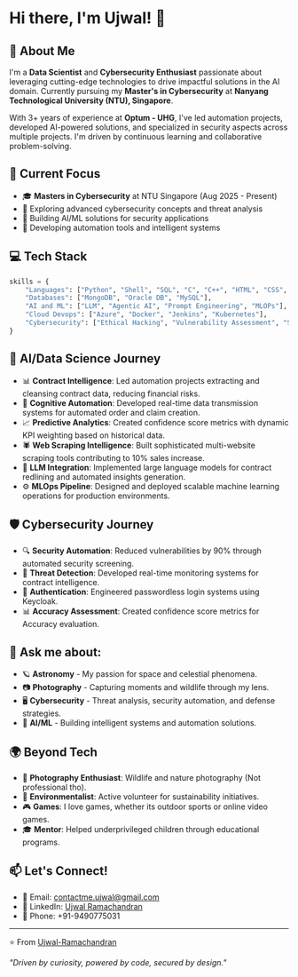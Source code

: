 # Hi there, I'm Ujwal! 👋

## 🚀 About Me

I'm a **Data Scientist** and **Cybersecurity Enthusiast** passionate about leveraging cutting-edge technologies to drive impactful solutions in the AI domain. Currently pursuing my **Master's in Cybersecurity** at **Nanyang Technological University (NTU), Singapore**.

With 3+ years of experience at **Optum - UHG**, I've led automation projects, developed AI-powered solutions, and specialized in security aspects across multiple projects. I'm driven by continuous learning and collaborative problem-solving.

## 🔭 Current Focus

- 🎓 **Masters in Cybersecurity** at NTU Singapore (Aug 2025 - Present)
- 🔐 Exploring advanced cybersecurity concepts and threat analysis
- 🤖 Building AI/ML solutions for security applications
- 📡 Developing automation tools and intelligent systems


## 💻 Tech Stack


```python
skills = {
    "Languages": ["Python", "Shell", "SQL", "C", "C++", "HTML", "CSS", "JavaScript"],
    "Databases": ["MongoDB", "Oracle DB", "MySQL"],
    "AI and ML": ["LLM", "Agentic AI", "Prompt Engineering", "MLOPs"],
    "Cloud Devops": ["Azure", "Docker", "Jenkins", "Kubernetes"],
    "Cybersecurity": ["Ethical Hacking", "Vulnerability Assessment", "Security Automation"]
}
```


## 🤖 AI/Data Science Journey

- 📊 **Contract Intelligence**: Led automation projects extracting and cleansing contract data, reducing financial risks.
- 🔄 **Cognitive Automation**: Developed real-time data transmission systems for automated order and claim creation.
- 📈 **Predictive Analytics**: Created confidence score metrics with dynamic KPI weighting based on historical data.
- 🕷️ **Web Scraping Intelligence**: Built sophisticated multi-website scraping tools contributing to 10% sales increase.
- 🧠 **LLM Integration**: Implemented large language models for contract redlining and automated insights generation.
- ⚙️ **MLOps Pipeline**: Designed and deployed scalable machine learning operations for production environments.


## 🛡️ Cybersecurity Journey

- 🔍 **Security Automation**: Reduced vulnerabilities by 90% through automated security screening.
- 🎯 **Threat Detection**: Developed real-time monitoring systems for contract intelligence.
- 🔐 **Authentication**: Engineered passwordless login systems using Keycloak.
- 📊 **Accuracy Assessment**: Created confidence score metrics for Accuracy evaluation.


## 💬 Ask me about:

- 🪐 **Astronomy** - My passion for space and celestial phenomena.
- 📷 **Photography** - Capturing moments and wildlife through my lens.
- 🖥️ **Cybersecurity** - Threat analysis, security automation, and defense strategies.
- 🤖 **AI/ML** - Building intelligent systems and automation solutions.


## 🌍 Beyond Tech

- 📸 **Photography Enthusiast**: Wildlife and nature photography (Not professional tho).
- 🌱 **Environmentalist**: Active volunteer for sustainability initiatives.
- 🎮 **Games**: I love games, whether its outdoor sports or online video games.
- 🎓 **Mentor**: Helped underprivileged children through educational programs.


## 📫 Let's Connect!

- 📧 Email: [contactme.ujwal@gmail.com](mailto:contactme.ujwal@gmail.com?subject=Hi,%20I'd%20like%20to%20know%20more%20about%20you&body=Hi%20Ujwal,%0A%0AI%20came%20across%20your%20profile%20and%20would%20love%20to%20learn%20more%20about%20your%20work%20and%20experiences.%20Could%20you%20please%20share%20your%20resume?%0A%0AThanks!)
- 💼 LinkedIn: [Ujwal Ramachandran](https://www.linkedin.com/in/ujwal-ramachandran-28b753199/)
- 📱 Phone: +91-9490775031


---
⭐️ From [Ujwal-Ramachandran](https://github.com/Ujwal-Ramachandran)

*"Driven by curiosity, powered by code, secured by design."*
